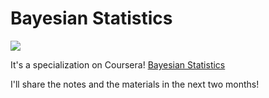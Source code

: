 # Bayesian Statistics

![](image/BayesianSpecial.png)

It's a specialization on Coursera! [Bayesian Statistics](https://www.coursera.org/specializations/bayesian-statistics)


I'll share the notes and the materials in the next two months!